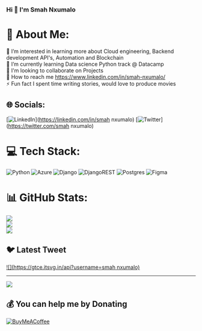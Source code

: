 ### Hi 👋 I'm Smah Nxumalo
# 💫 About Me:
🔭 I’m interested in learning more about Cloud engineering, Backend development API's, Automation and Blockchain <br>🌱 I’m currently learning Data science Python track @ Datacamp  <br>👯 I'm looking to collaborate on Projects<br>💬 How to reach me https://www.linkedin.com/in/smah-nxumalo/<br>⚡ Fun fact I spent time writing stories, would love to produce movies 


## 🌐 Socials:
[![LinkedIn](https://img.shields.io/badge/LinkedIn-%230077B5.svg?logo=linkedin&logoColor=white)](https://linkedin.com/in/smah nxumalo) [![Twitter](https://img.shields.io/badge/Twitter-%231DA1F2.svg?logo=Twitter&logoColor=white)](https://twitter.com/smah nxumalo) 

# 💻 Tech Stack:
![Python](https://img.shields.io/badge/python-3670A0?style=for-the-badge&logo=python&logoColor=ffdd54) ![Azure](https://img.shields.io/badge/azure-%230072C6.svg?style=for-the-badge&logo=azure-devops&logoColor=white) ![Django](https://img.shields.io/badge/django-%23092E20.svg?style=for-the-badge&logo=django&logoColor=white) ![DjangoREST](https://img.shields.io/badge/DJANGO-REST-ff1709?style=for-the-badge&logo=django&logoColor=white&color=ff1709&labelColor=gray) ![Postgres](https://img.shields.io/badge/postgres-%23316192.svg?style=for-the-badge&logo=postgresql&logoColor=white) 	![Figma](https://img.shields.io/badge/figma-%23F24E1E.svg?style=for-the-badge&logo=figma&logoColor=white)
# 📊 GitHub Stats:
![](https://github-readme-stats.vercel.app/api?username=smahnxumalo&theme=flag-india&hide_border=false&include_all_commits=false&count_private=false)<br/>
![](https://github-readme-streak-stats.herokuapp.com/?user=smahnxumalo&theme=flag-india&hide_border=false)<br/>
![](https://github-readme-stats.vercel.app/api/top-langs/?username=smahnxumalo&theme=flag-india&hide_border=false&include_all_commits=false&count_private=false&layout=compact)

## 🐦 Latest Tweet
[![](https://gtce.itsvg.in/api?username=smah nxumalo)](https://github.com/VishwaGauravIn/github-twitter-card-embed)

---
[![](https://visitcount.itsvg.in/api?id=smahnxumalo&icon=0&color=1)](https://visitcount.itsvg.in)

  ## 💰 You can help me by Donating
  [![BuyMeACoffee](https://img.shields.io/badge/Buy%20Me%20a%20Coffee-ffdd00?style=for-the-badge&logo=buy-me-a-coffee&logoColor=black)](https://buymeacoffee.com/smah) 

  
<!-- Proudly created with GPRM ( https://gprm.itsvg.in ) -->
